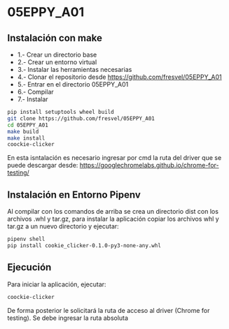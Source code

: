 # 05EPPY_A01

## Instalación con make
- 1.- Crear un directorio base
- 2.- Crear un entorno virtual
- 3.- Instalar las herramientas necesarias
- 4.- Clonar el repositorio desde https://github.com/fresvel/05EPPY_A01
- 5.- Entrar en el directorio 05EPPY_A01
- 6.- Compilar
- 7.- Instalar

```bash
pip install setuptools wheel build
git clone https://github.com/fresvel/05EPPY_A01
cd 05EPPY_A01
make build
make install
coockie-clicker
```

En esta isntalación es necesario ingresar por cmd la ruta del driver que se puede descargar desde: https://googlechromelabs.github.io/chrome-for-testing/


## Instalación en Entorno Pipenv
Al compilar con los comandos de arriba se crea un directorio dist con los archivos .whl y tar.gz, para instalar la aplicación copiar los archivos whl y tar.gz a un nuevo directorio y ejecutar:
```bash
pipenv shell
pip install cookie_clicker-0.1.0-py3-none-any.whl
```
## Ejecución
Para iniciar la aplicación, ejecutar:

```bash
coockie-clicker
```

De forma posterior le solicitará la ruta de acceso al driver (Chrome for testing). Se debe ingresar la ruta absoluta
